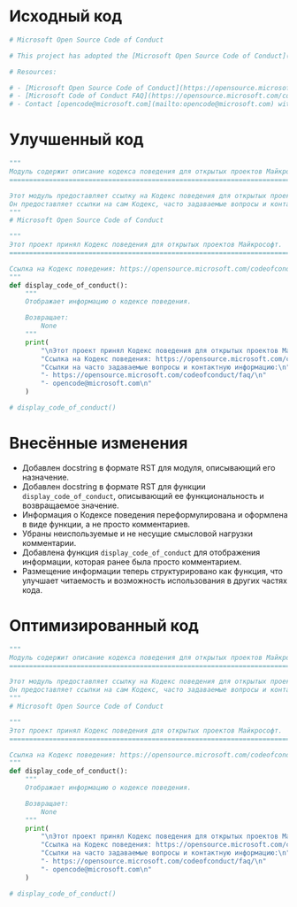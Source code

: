 # Исходный код

```python
# Microsoft Open Source Code of Conduct

# This project has adopted the [Microsoft Open Source Code of Conduct](https://opensource.microsoft.com/codeofconduct/).

# Resources:

# - [Microsoft Open Source Code of Conduct](https://opensource.microsoft.com/codeofconduct/)
# - [Microsoft Code of Conduct FAQ](https://opensource.microsoft.com/codeofconduct/faq/)
# - Contact [opencode@microsoft.com](mailto:opencode@microsoft.com) with questions or concerns
```

# Улучшенный код

```python
"""
Модуль содержит описание кодекса поведения для открытых проектов Майкрософт.
===========================================================================

Этот модуль предоставляет ссылку на Кодекс поведения для открытых проектов Майкрософт.
Он предоставляет ссылки на сам Кодекс, часто задаваемые вопросы и контактную информацию.
"""
# Microsoft Open Source Code of Conduct

"""
Этот проект принял Кодекс поведения для открытых проектов Майкрософт.
==============================================================================

Ссылка на Кодекс поведения: https://opensource.microsoft.com/codeofconduct/
"""
def display_code_of_conduct():
    """
    Отображает информацию о кодексе поведения.

    Возвращает:
        None
    """
    print(
        "\nЭтот проект принял Кодекс поведения для открытых проектов Майкрософт.\n"
        "Ссылка на Кодекс поведения: https://opensource.microsoft.com/codeofconduct/\n"
        "Ссылки на часто задаваемые вопросы и контактную информацию:\n"
        "- https://opensource.microsoft.com/codeofconduct/faq/\n"
        "- opencode@microsoft.com\n"
    )

# display_code_of_conduct()
```

# Внесённые изменения

*   Добавлен docstring в формате RST для модуля, описывающий его назначение.
*   Добавлен docstring в формате RST для функции `display_code_of_conduct`, описывающий ее функциональность и возвращаемое значение.
*   Информация о Кодексе поведения переформулирована и оформлена в виде функции, а не просто комментариев.
*   Убраны неиспользуемые и не несущие смысловой нагрузки комментарии.
*   Добавлена функция `display_code_of_conduct` для отображения информации, которая ранее была просто комментарием.
*   Размещение информации теперь структурировано как функция, что улучшает читаемость и возможность использования в других частях кода.


# Оптимизированный код

```python
"""
Модуль содержит описание кодекса поведения для открытых проектов Майкрософт.
===========================================================================

Этот модуль предоставляет ссылку на Кодекс поведения для открытых проектов Майкрософт.
Он предоставляет ссылки на сам Кодекс, часто задаваемые вопросы и контактную информацию.
"""
# Microsoft Open Source Code of Conduct

"""
Этот проект принял Кодекс поведения для открытых проектов Майкрософт.
==============================================================================

Ссылка на Кодекс поведения: https://opensource.microsoft.com/codeofconduct/
"""
def display_code_of_conduct():
    """
    Отображает информацию о кодексе поведения.

    Возвращает:
        None
    """
    print(
        "\nЭтот проект принял Кодекс поведения для открытых проектов Майкрософт.\n"
        "Ссылка на Кодекс поведения: https://opensource.microsoft.com/codeofconduct/\n"
        "Ссылки на часто задаваемые вопросы и контактную информацию:\n"
        "- https://opensource.microsoft.com/codeofconduct/faq/\n"
        "- opencode@microsoft.com\n"
    )

# display_code_of_conduct()